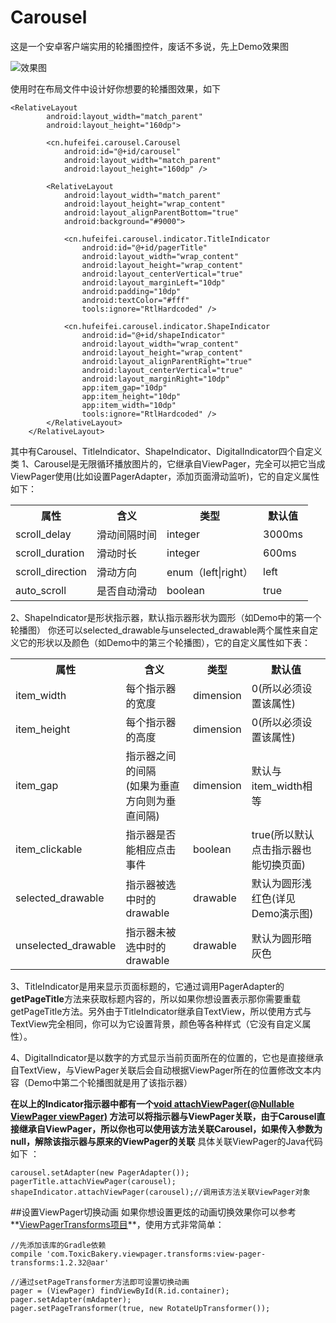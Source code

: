# Carousel
这是一个安卓客户端实用的轮播图控件，废话不多说，先上Demo效果图

![效果图](https://github.com/holmofy/Carousel/blob/master/Screenshot/screenshot-1.gif)

使用时在布局文件中设计好你想要的轮播图效果，如下
```
<RelativeLayout
        android:layout_width="match_parent"
        android:layout_height="160dp">

        <cn.hufeifei.carousel.Carousel
            android:id="@+id/carousel"
            android:layout_width="match_parent"
            android:layout_height="160dp" />

        <RelativeLayout
            android:layout_width="match_parent"
            android:layout_height="wrap_content"
            android:layout_alignParentBottom="true"
            android:background="#9000">

            <cn.hufeifei.carousel.indicator.TitleIndicator
                android:id="@+id/pagerTitle"
                android:layout_width="wrap_content"
                android:layout_height="wrap_content"
                android:layout_centerVertical="true"
                android:layout_marginLeft="10dp"
                android:padding="10dp"
                android:textColor="#fff"
                tools:ignore="RtlHardcoded" />

            <cn.hufeifei.carousel.indicator.ShapeIndicator
                android:id="@+id/shapeIndicator"
                android:layout_width="wrap_content"
                android:layout_height="wrap_content"
                android:layout_alignParentRight="true"
                android:layout_centerVertical="true"
                android:layout_marginRight="10dp"
                app:item_gap="10dp"
                app:item_height="10dp"
                app:item_width="10dp"
                tools:ignore="RtlHardcoded" />
        </RelativeLayout>
    </RelativeLayout>
```
其中有Carousel、TitleIndicator、ShapeIndicator、DigitalIndicator四个自定义类
1、Carousel是无限循环播放图片的，它继承自ViewPager，完全可以把它当成ViewPager使用(比如设置PagerAdapter，添加页面滑动监听)，它的自定义属性如下：
<table><tr><th>属性</th><th>含义</th><th>类型</th><th>默认值</th></tr><tr><td>scroll_delay</td><td>滑动间隔时间</td><td>integer</td><td>3000ms</td></tr><tr><td>scroll_duration</td><td>滑动时长</td><td>integer</td><td>600ms</td></tr><tr><td>scroll_direction</td><td>滑动方向</td><td>enum（left|right）</td><td>left</td></tr><tr><td>auto_scroll</td><td>是否自动滑动</td><td>boolean</td><td>true</td></tr></table>

2、ShapeIndicator是形状指示器，默认指示器形状为圆形（如Demo中的第一个轮播图）
你还可以selected_drawable与unselected_drawable两个属性来自定义它的形状以及颜色（如Demo中的第三个轮播图），它的自定义属性如下表：
<table><tr><th>属性</th><th>含义</th><th>类型</th><th>默认值</th></tr><tr><td>item_width</td><td>每个指示器的宽度</td><td>dimension</td><td>0(所以必须设置该属性)</td></tr><tr><td>item_height</td><td>每个指示器的高度</td><td>dimension</td><td>0(所以必须设置该属性)</td></tr><tr><td>item_gap</td><td>指示器之间的间隔<br>(如果为垂直方向则为垂直间隔)</td><td>dimension</td><td>默认与item_width相等</td></tr><tr><td>item_clickable</td><td>指示器是否能相应点击事件</td><td>boolean</td><td>true(所以默认点击指示器也能切换页面)</td></tr><tr><td>selected_drawable</td><td>指示器被选中时的drawable</td><td>drawable</td><td>默认为圆形浅红色(详见Demo演示图)</td></tr><tr><td>unselected_drawable</td><td>指示器未被选中时的drawable</td><td>drawable</td><td>默认为圆形暗灰色</td></tr></table>

3、TitleIndicator是用来显示页面标题的，它通过调用PagerAdapter的**getPageTitle**方法来获取标题内容的，所以如果你想设置表示那你需要重载getPageTitle方法。另外由于TitleIndicator继承自TextView，所以使用方式与TextView完全相同，你可以为它设置背景，颜色等各种样式（它没有自定义属性）。

4、DigitalIndicator是以数字的方式显示当前页面所在的位置的，它也是直接继承自TextView，与ViewPager关联后会自动根据ViewPager所在的位置修改文本内容（Demo中第二个轮播图就是用了该指示器）

**在以上的Indicator指示器中都有一个[void attachViewPager(@Nullable ViewPager viewPager)](https://github.com/holmofy/Carousel/blob/master/carousel/src/main/java/cn/hufeifei/carousel/indicator/Indicator.java#LC14) 方法可以将指示器与ViewPager关联，由于Carousel直接继承自ViewPager，所以你也可以使用该方法关联Carousel，如果传入参数为null，解除该指示器与原来的ViewPager的关联**
具体关联ViewPager的Java代码如下 ：
```
carousel.setAdapter(new PagerAdapter());
pagerTitle.attachViewPager(carousel);
shapeIndicator.attachViewPager(carousel);//调用该方法关联ViewPager对象
```

##设置ViewPager切换动画
如果你想设置更炫的动画切换效果你可以参考**[ViewPagerTransforms项目](https://github.com/ToxicBakery/ViewPagerTransforms)**，使用方式非常简单：
```
//先添加该库的Gradle依赖
compile 'com.ToxicBakery.viewpager.transforms:view-pager-transforms:1.2.32@aar'

//通过setPageTransformer方法即可设置切换动画
pager = (ViewPager) findViewById(R.id.container);
pager.setAdapter(mAdapter);
pager.setPageTransformer(true, new RotateUpTransformer());
```
